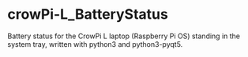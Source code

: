 # crowPi-L_BatteryStatus
Battery status for the CrowPi L laptop (Raspberry Pi OS) standing in the system tray, written with python3 and python3-pyqt5.
